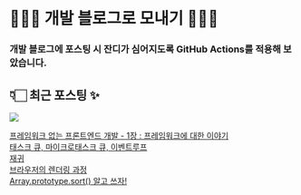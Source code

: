 # 👩🏻‍🌾 개발 블로그로 모내기 🌱🌳✨

### 개발 블로그에 포스팅 시 잔디가 심어지도록 GitHub Actions를 적용해 보았습니다.

## 👇🏻 최근 포스팅 ✨
<p>
    <a href="https://herlang.tistory.com"><img src="https://img.shields.io/badge/Blog-FF5722?style=flat-square&logo=Blogger&logoColor=white"/></a><br>
</p>

<a href=https://herlang.tistory.com/entry/%ED%94%84%EB%A0%88%EC%9E%84%EC%9B%8C%ED%81%AC-%EC%97%86%EB%8A%94-%ED%94%84%EB%A1%A0%ED%8A%B8%EC%97%94%EB%93%9C-%EA%B0%9C%EB%B0%9C>프레임워크 없는 프론트엔드 개발 - 1장 : 프레임워크에 대한 이야기</a></br><a href=https://herlang.tistory.com/entry/%ED%83%9C%EC%8A%A4%ED%81%AC-%ED%81%90-%EB%A7%88%EC%9D%B4%ED%81%AC%EB%A1%9C%ED%83%9C%EC%8A%A4%ED%81%AC-%ED%81%90-UI-Renders>태스크 큐, 마이크로태스크 큐, 이벤트루프</a></br><a href=https://herlang.tistory.com/entry/%EC%9E%AC%EA%B7%80>재귀</a></br><a href=https://herlang.tistory.com/entry/XFile>브라우저의 렌더링 과정</a></br><a href=https://herlang.tistory.com/entry/Arrayprototypesort-%EC%95%8C%EA%B3%A0-%EC%93%B0%EC%9E%90>Array.prototype.sort() 알고 쓰자!</a></br>